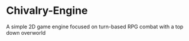 # Chivalry-Engine
A simple 2D game engine focused on turn-based RPG combat with a top down overworld

